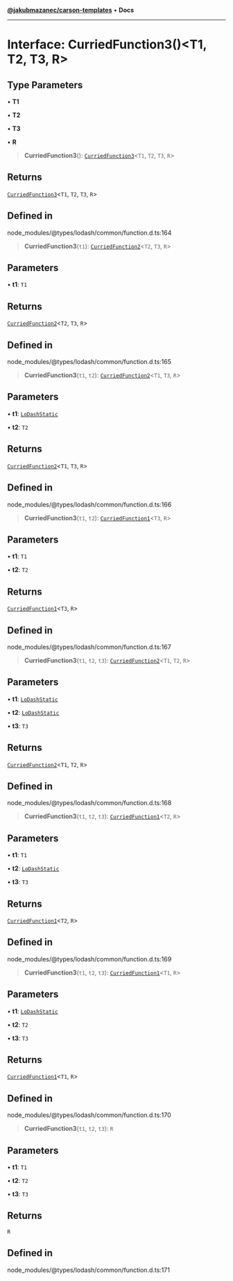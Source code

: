 [**@jakubmazanec/carson-templates**](../../../README.md) • **Docs**

---

# Interface: CurriedFunction3()\<T1, T2, T3, R\>

## Type Parameters

• **T1**

• **T2**

• **T3**

• **R**

> **CurriedFunction3**(): [`CurriedFunction3`](CurriedFunction3.md)\<`T1`, `T2`, `T3`, `R`\>

## Returns

[`CurriedFunction3`](CurriedFunction3.md)\<`T1`, `T2`, `T3`, `R`\>

## Defined in

node_modules/@types/lodash/common/function.d.ts:164

> **CurriedFunction3**(`t1`): [`CurriedFunction2`](CurriedFunction2.md)\<`T2`, `T3`, `R`\>

## Parameters

• **t1**: `T1`

## Returns

[`CurriedFunction2`](CurriedFunction2.md)\<`T2`, `T3`, `R`\>

## Defined in

node_modules/@types/lodash/common/function.d.ts:165

> **CurriedFunction3**(`t1`, `t2`): [`CurriedFunction2`](CurriedFunction2.md)\<`T1`, `T3`, `R`\>

## Parameters

• **t1**: [`LoDashStatic`](LoDashStatic.md)

• **t2**: `T2`

## Returns

[`CurriedFunction2`](CurriedFunction2.md)\<`T1`, `T3`, `R`\>

## Defined in

node_modules/@types/lodash/common/function.d.ts:166

> **CurriedFunction3**(`t1`, `t2`): [`CurriedFunction1`](CurriedFunction1.md)\<`T3`, `R`\>

## Parameters

• **t1**: `T1`

• **t2**: `T2`

## Returns

[`CurriedFunction1`](CurriedFunction1.md)\<`T3`, `R`\>

## Defined in

node_modules/@types/lodash/common/function.d.ts:167

> **CurriedFunction3**(`t1`, `t2`, `t3`): [`CurriedFunction2`](CurriedFunction2.md)\<`T1`, `T2`,
> `R`\>

## Parameters

• **t1**: [`LoDashStatic`](LoDashStatic.md)

• **t2**: [`LoDashStatic`](LoDashStatic.md)

• **t3**: `T3`

## Returns

[`CurriedFunction2`](CurriedFunction2.md)\<`T1`, `T2`, `R`\>

## Defined in

node_modules/@types/lodash/common/function.d.ts:168

> **CurriedFunction3**(`t1`, `t2`, `t3`): [`CurriedFunction1`](CurriedFunction1.md)\<`T2`, `R`\>

## Parameters

• **t1**: `T1`

• **t2**: [`LoDashStatic`](LoDashStatic.md)

• **t3**: `T3`

## Returns

[`CurriedFunction1`](CurriedFunction1.md)\<`T2`, `R`\>

## Defined in

node_modules/@types/lodash/common/function.d.ts:169

> **CurriedFunction3**(`t1`, `t2`, `t3`): [`CurriedFunction1`](CurriedFunction1.md)\<`T1`, `R`\>

## Parameters

• **t1**: [`LoDashStatic`](LoDashStatic.md)

• **t2**: `T2`

• **t3**: `T3`

## Returns

[`CurriedFunction1`](CurriedFunction1.md)\<`T1`, `R`\>

## Defined in

node_modules/@types/lodash/common/function.d.ts:170

> **CurriedFunction3**(`t1`, `t2`, `t3`): `R`

## Parameters

• **t1**: `T1`

• **t2**: `T2`

• **t3**: `T3`

## Returns

`R`

## Defined in

node_modules/@types/lodash/common/function.d.ts:171
